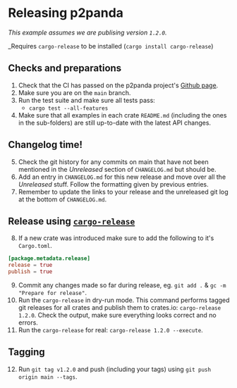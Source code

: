 # Releasing p2panda

_This example assumes we are publising version `1.2.0`._

\_Requires `cargo-release` to be installed (`cargo install cargo-release`)

## Checks and preparations

1. Check that the CI has passed on the p2panda project's
   [Github page](https://github.com/p2panda/p2panda).
2. Make sure you are on the `main` branch.
3. Run the test suite and make sure all tests pass:
   - `cargo test --all-features`
4. Make sure that all examples in each crate `README.md` (including the ones in the
   sub-folders) are still up-to-date with the latest API changes.

## Changelog time!

5. Check the git history for any commits on main that have not been mentioned
   in the _Unreleased_ section of `CHANGELOG.md` but should be.
6. Add an entry in `CHANGELOG.md` for this new release and move over all the
   _Unreleased_ stuff. Follow the formatting given by previous entries.
7. Remember to update the links to your release and the unreleased git log at
   the bottom of `CHANGELOG.md`.

## Release using [`cargo-release`](https://github.com/crate-ci/cargo-release)

8. If a new crate was introduced make sure to add the following to it's `Cargo.toml`.

```toml
[package.metadata.release]
release = true
publish = true
```

9. Commit any changes made so far during release, eg. `git add .` & `gc -m "Prepare for release"`.
10. Run the `cargo-release` in dry-run mode. This command performs tagged git releases for all
   crates and publish them to crates.io: `cargo-release 1.2.0`. Check the output, make sure
   everything looks correct and no errors.
11. Run the `cargo-release` for real:
    `cargo-release 1.2.0 --execute`.

## Tagging

12. Run `git tag v1.2.0` and push (including your tags) using `git push origin
    main --tags`.
